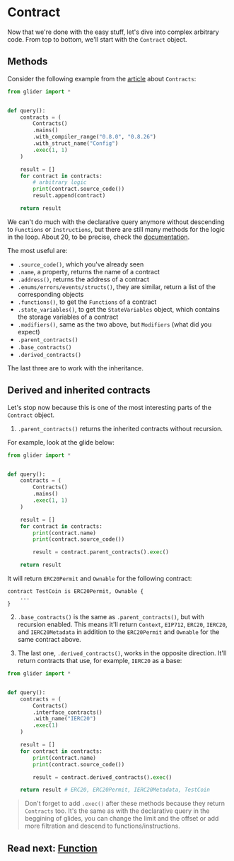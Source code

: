 # Contract

Now that we're done with the easy stuff, let's dive into complex arbitrary code. From top to bottom, we'll start with the `Contract` object.

## Methods

Consider the following example from the [article](../contracts/README.md) about `Contracts`:

```python
from glider import *


def query():
    contracts = (
        Contracts()
        .mains()
        .with_compiler_range("0.8.0", "0.8.26")
        .with_struct_name("Config")
        .exec(1, 1)
    )

    result = []
    for contract in contracts:
        # arbitrary logic
        print(contract.source_code())
        result.append(contract)

    return result

```

We can't do much with the declarative query anymore without descending to `Functions` or `Instructions`, but there are still many methods for the logic in the loop. About 20, to be precise, check the [documentation](https://glide.gitbook.io/main/api/contract).

The most useful are:

- `.source_code()`, which you've already seen
- `.name`, a property, returns the name of a contract
- `.address()`, returns the address of a contract
- `.enums/errors/events/structs()`, they are similar, return a list of the corresponding objects
- `.functions()`, to get the `Functions` of a contract
- `.state_variables()`, to get the `StateVariables` object, which contains the storage variables of a contract
- `.modifiers()`, same as the two above, but `Modifiers` (what did you expect)
- `.parent_contracts()`
- `.base_contracts()`
- `.derived_contracts()`

The last three are to work with the inheritance.

## Derived and inherited contracts

Let's stop now because this is one of the most interesting parts of the `Contract` object.

1. `.parent_contracts()` returns the inherited contracts without recursion.

For example, look at the glide below:

```python
from glider import *


def query():
    contracts = (
        Contracts()
        .mains()
        .exec(1, 1)
    )

    result = []
    for contract in contracts:
        print(contract.name)
        print(contract.source_code())

        result = contract.parent_contracts().exec()

    return result
```

It will return `ERC20Permit` and `Ownable` for the following contract:

```solidity
contract TestCoin is ERC20Permit, Ownable {
    ...
}
```

2. `.base_contracts()` is the same as `.parent_contracts()`, but with recursion enabled. This means it'll return `Context`, `EIP712`, `ERC20`, `IERC20`, and `IERC20Metadata` in addition to the `ERC20Permit` and `Ownable` for the same contract above.

3. The last one, `.derived_contracts()`, works in the opposite direction. It'll return contracts that use, for example, `IERC20` as a base:

```python
from glider import *


def query():
    contracts = (
        Contracts()
        .interface_contracts()
        .with_name("IERC20")
        .exec(1)
    )

    result = []
    for contract in contracts:
        print(contract.name)
        print(contract.source_code())

        result = contract.derived_contracts().exec()

    return result # ERC20, ERC20Permit, IERC20Metadata, TestCoin

```

> Don't forget to add `.exec()` after these methods because they return `Contracts` too. It's the same as with the declarative query in the beggining of glides, you can change the limit and the offset or add more filtration and descend to functions/instructions.

## Read next: [Function](../function/README.md)
